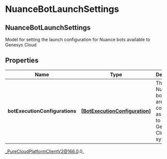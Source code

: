 # NuanceBotLaunchSettings

## NuanceBotLaunchSettings
Model for setting the launch configuration for Nuance bots available to Genesys Cloud

## Properties

|Name | Type | Description | Notes|
|------------ | ------------- | ------------- | -------------|
| **botExecutionConfigurations** | [**[BotExecutionConfiguration]**]([BotExecutionConfiguration]) | The list of Nuance bots that are configured as available to the Genesys Cloud system | |



_PureCloudPlatformClientV2@166.0.0_
